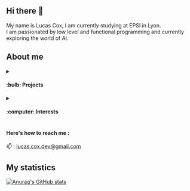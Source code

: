 ## Hi there 👋

My name is Lucas Cox, I am currently studying at EPSI in Lyon.\
I am passionated by low level and functional programming and currently exploring the world of AI.

## About me

<details>
  <summary><h4>:bulb: Projects</h4></summary>
  <div>Here are some of the projects I've been working on this year :</br>
  ● <a href="https://github.com/Lucas-COX/Wolfram">Wolfram</a> - Haskell implementation of a cellular automata</br>
  ● <a href="https://github.com/Lucas-COX/ImageCompressor">Image Compressor</a> - Haskell implementation of the k-means algorithm</br>
  ● <a href="https://github.com/Lucas-COX/AREA">Area</a> - Action REAction application that links APIs together</br>
   </div>
</details>
<details>
  <summary><h4>:computer: Interests<h4></summary>
    ● Low-level languages 💾</br>
    ● Artifical Intelligence 🤖</br>
    ● Functional development 💻</br>
    
</details>
 
<h4> Here's how to reach me :</h4>

:mailbox: : lucas.cox.dev@gmail.com

## My statistics

[![Anurag's GitHub stats](https://github-readme-stats.vercel.app/api?username=Lucas-COX&count_private=true&show_icons=true)](https://github.com/anuraghazra/github-readme-stats)
